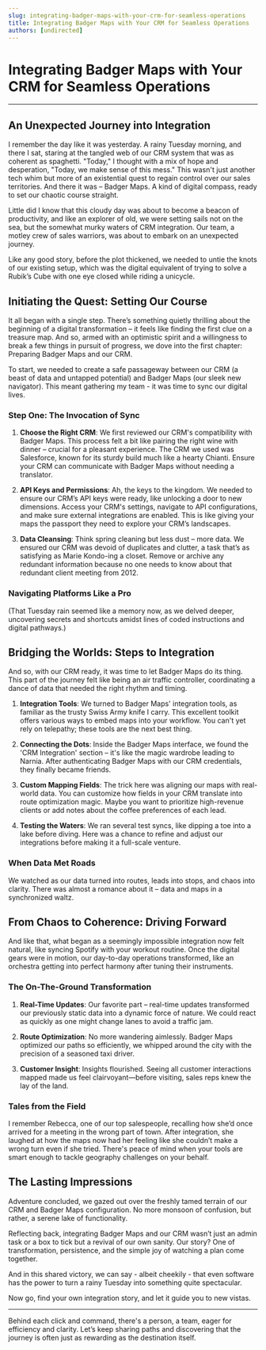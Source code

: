 ```yaml
---
slug: integrating-badger-maps-with-your-crm-for-seamless-operations
title: Integrating Badger Maps with Your CRM for Seamless Operations
authors: [undirected]
---
```



# Integrating Badger Maps with Your CRM for Seamless Operations

---

## An Unexpected Journey into Integration

I remember the day like it was yesterday. A rainy Tuesday morning, and there I sat, staring at the tangled web of our CRM system that was as coherent as spaghetti. "Today," I thought with a mix of hope and desperation, "Today, we make sense of this mess." This wasn't just another tech whim but more of an existential quest to regain control over our sales territories. And there it was – Badger Maps. A kind of digital compass, ready to set our chaotic course straight.

Little did I know that this cloudy day was about to become a beacon of productivity, and like an explorer of old, we were setting sails not on the sea, but the somewhat murky waters of CRM integration. Our team, a motley crew of sales warriors, was about to embark on an unexpected journey.

Like any good story, before the plot thickened, we needed to untie the knots of our existing setup, which was the digital equivalent of trying to solve a Rubik’s Cube with one eye closed while riding a unicycle.

## Initiating the Quest: Setting Our Course

It all began with a single step. There’s something quietly thrilling about the beginning of a digital transformation – it feels like finding the first clue on a treasure map. And so, armed with an optimistic spirit and a willingness to break a few things in pursuit of progress, we dove into the first chapter: Preparing Badger Maps and our CRM.

To start, we needed to create a safe passageway between our CRM (a beast of data and untapped potential) and Badger Maps (our sleek new navigator). This meant gathering my team - it was time to sync our digital lives.

### Step One: The Invocation of Sync

1. **Choose the Right CRM**: We first reviewed our CRM's compatibility with Badger Maps. This process felt a bit like pairing the right wine with dinner – crucial for a pleasant experience. The CRM we used was Salesforce, known for its sturdy build much like a hearty Chianti. Ensure your CRM can communicate with Badger Maps without needing a translator.

2. **API Keys and Permissions**: Ah, the keys to the kingdom. We needed to ensure our CRM’s API keys were ready, like unlocking a door to new dimensions. Access your CRM's settings, navigate to API configurations, and make sure external integrations are enabled. This is like giving your maps the passport they need to explore your CRM’s landscapes.

3. **Data Cleansing**: Think spring cleaning but less dust – more data. We ensured our CRM was devoid of duplicates and clutter, a task that’s as satisfying as Marie Kondo-ing a closet. Remove or archive any redundant information because no one needs to know about that redundant client meeting from 2012.

### Navigating Platforms Like a Pro

(That Tuesday rain seemed like a memory now, as we delved deeper, uncovering secrets and shortcuts amidst lines of coded instructions and digital pathways.)

## Bridging the Worlds: Steps to Integration

And so, with our CRM ready, it was time to let Badger Maps do its thing. This part of the journey felt like being an air traffic controller, coordinating a dance of data that needed the right rhythm and timing.

1. **Integration Tools**: We turned to Badger Maps' integration tools, as familiar as the trusty Swiss Army knife I carry. This excellent toolkit offers various ways to embed maps into your workflow. You can't yet rely on telepathy; these tools are the next best thing.

2. **Connecting the Dots**: Inside the Badger Maps interface, we found the 'CRM Integration' section – it's like the magic wardrobe leading to Narnia. After authenticating Badger Maps with our CRM credentials, they finally became friends.

3. **Custom Mapping Fields**: The trick here was aligning our maps with real-world data. You can customize how fields in your CRM translate into route optimization magic. Maybe you want to prioritize high-revenue clients or add notes about the coffee preferences of each lead.

4. **Testing the Waters**: We ran several test syncs, like dipping a toe into a lake before diving. Here was a chance to refine and adjust our integrations before making it a full-scale venture.

### When Data Met Roads

We watched as our data turned into routes, leads into stops, and chaos into clarity. There was almost a romance about it – data and maps in a synchronized waltz. 

## From Chaos to Coherence: Driving Forward

And like that, what began as a seemingly impossible integration now felt natural, like syncing Spotify with your workout routine. Once the digital gears were in motion, our day-to-day operations transformed, like an orchestra getting into perfect harmony after tuning their instruments.

### The On-The-Ground Transformation

1. **Real-Time Updates**: Our favorite part – real-time updates transformed our previously static data into a dynamic force of nature. We could react as quickly as one might change lanes to avoid a traffic jam.

2. **Route Optimization**: No more wandering aimlessly. Badger Maps optimized our paths so efficiently, we whipped around the city with the precision of a seasoned taxi driver.

3. **Customer Insight**: Insights flourished. Seeing all customer interactions mapped made us feel clairvoyant—before visiting, sales reps knew the lay of the land.

### Tales from the Field

I remember Rebecca, one of our top salespeople, recalling how she’d once arrived for a meeting in the wrong part of town. After integration, she laughed at how the maps now had her feeling like she couldn’t make a wrong turn even if she tried. There's peace of mind when your tools are smart enough to tackle geography challenges on your behalf.

## The Lasting Impressions

Adventure concluded, we gazed out over the freshly tamed terrain of our CRM and Badger Maps configuration. No more monsoon of confusion, but rather, a serene lake of functionality.

Reflecting back, integrating Badger Maps and our CRM wasn’t just an admin task or a box to tick but a revival of our own sanity. Our story? One of transformation, persistence, and the simple joy of watching a plan come together.

And in this shared victory, we can say - albeit cheekily - that even software has the power to turn a rainy Tuesday into something quite spectacular.

Now go, find your own integration story, and let it guide you to new vistas.

---

Behind each click and command, there's a person, a team, eager for efficiency and clarity. Let’s keep sharing paths and discovering that the journey is often just as rewarding as the destination itself.